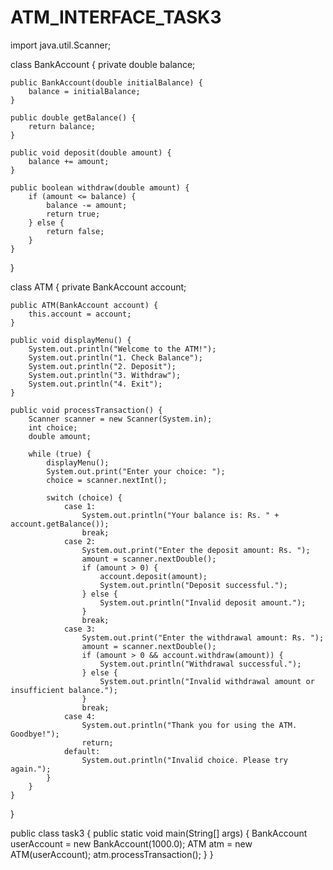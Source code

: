 # ATM_INTERFACE_TASK3

import java.util.Scanner;

class BankAccount {
    private double balance;

    public BankAccount(double initialBalance) {
        balance = initialBalance;
    }

    public double getBalance() {
        return balance;
    }

    public void deposit(double amount) {
        balance += amount;
    }

    public boolean withdraw(double amount) {
        if (amount <= balance) {
            balance -= amount;
            return true;
        } else {
            return false;
        }
    }
}

class ATM {
    private BankAccount account;

    public ATM(BankAccount account) {
        this.account = account;
    }

    public void displayMenu() {
        System.out.println("Welcome to the ATM!");
        System.out.println("1. Check Balance");
        System.out.println("2. Deposit");
        System.out.println("3. Withdraw");
        System.out.println("4. Exit");
    }

    public void processTransaction() {
        Scanner scanner = new Scanner(System.in);
        int choice;
        double amount;

        while (true) {
            displayMenu();
            System.out.print("Enter your choice: ");
            choice = scanner.nextInt();

            switch (choice) {
                case 1:
                    System.out.println("Your balance is: Rs. " + account.getBalance());
                    break;
                case 2:
                    System.out.print("Enter the deposit amount: Rs. ");
                    amount = scanner.nextDouble();
                    if (amount > 0) {
                        account.deposit(amount);
                        System.out.println("Deposit successful.");
                    } else {
                        System.out.println("Invalid deposit amount.");
                    }
                    break;
                case 3:
                    System.out.print("Enter the withdrawal amount: Rs. ");
                    amount = scanner.nextDouble();
                    if (amount > 0 && account.withdraw(amount)) {
                        System.out.println("Withdrawal successful.");
                    } else {
                        System.out.println("Invalid withdrawal amount or insufficient balance.");
                    }
                    break;
                case 4:
                    System.out.println("Thank you for using the ATM. Goodbye!");
                    return;
                default:
                    System.out.println("Invalid choice. Please try again.");
            }
        }
    }
}

public class task3 {
    public static void main(String[] args) {
        BankAccount userAccount = new BankAccount(1000.0);
        ATM atm = new ATM(userAccount);
        atm.processTransaction();
    }
}
